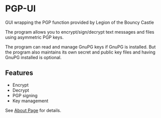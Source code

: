 # PGP-UI

GUI wrapping the PGP function provided by Legion of the Bouncy Castle

The program allows you to encrypt/sign/decrypt text messages and files using asymmetric PGP keys.

The program can read and manage GnuPG keys if GnuPG is installed.
But the program also maintains its own secret and public key files and having GnuPG installed is optional.

## Features

* Encrypt
* Decrypt
* PGP signing
* Key management

See [About Page](./src/main/resources/help.html) for details.
